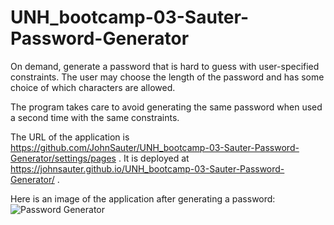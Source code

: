 # UNH_bootcamp-03-Sauter-Password-Generator
On demand, generate a password that is hard to guess with user-specified constraints.  The user may choose the length of the password and
has some choice of which characters are allowed.

The program takes care to avoid generating the same password when
used a second time with the same constraints.

The URL of the application is https://github.com/JohnSauter/UNH_bootcamp-03-Sauter-Password-Generator/settings/pages .
It is deployed at https://johnsauter.github.io/UNH_bootcamp-03-Sauter-Password-Generator/ .

Here is an image of the application after generating a password:
![Password Generator](./images/password_generator.png)
